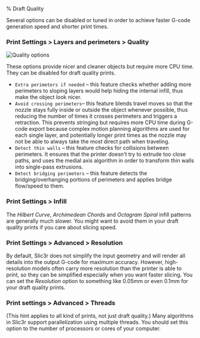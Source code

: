 % Draft Quality

Several options can be disabled or tuned in order to achieve faster G-code
generation speed and shorter print times.

### Print Settings > Layers and perimeters > Quality

![Quality options](images/draft_quality_options.png)

These options provide nicer and cleaner objects but require more CPU time. They
can be disabled for draft quality prints.

* `Extra perimeters if needed` &ndash; this feature checks whether adding more
  perimeters to sloping layers would help hiding the internal infill, thus make
  the object look nicer.
* `Avoid crossing perimeters`&ndash; this feature blends travel moves so that the
  nozzle stays fully inside or outside the object whenever possible, thus
  reducing the number of times it crosses perimeters and triggers a retraction.
  This prevents stringing but requires more CPU time during G-code export because
  complex motion planning algorithms are used for each single layer, and
  potentially longer print times as the nozzle may not be able to always take the
  most direct path when traveling.
* `Detect thin walls` &ndash; this feature checks for collisions between
  perimeters. It ensures that the printer doesn't try to extrude too close
  paths, and uses the medial axis algorithm in order to transform thin walls
  into single-pass extrusions.
* `Detect bridging perimeters` &ndash; this feature detects the
  bridging/overhanging portions of perimeters and applies bridge flow/speed to
  them.

### Print Settings > Infill

The *Hilbert Curve*, *Archimedean Chords* and *Octagram Spiral* infill patterns
are generally much slower. You might want to avoid them in your draft quality
prints if you care about slicing speed.

### Print Settings > Advanced > Resolution

By default, Slic3r does not simplify the input geometry and will render all
details into the output G-code for maximum accuracy. However, high-resolution
models often carry more resolution than the printer is able to print, so they
can be simplified especially when you want faster slicing. You can set the
*Resolution* option to something like 0.05mm or even 0.1mm for your draft
quality prints.

### Print settings > Advanced > Threads

(This hint applies to all kind of prints, not just draft quality.) Many
algorithms in Slic3r support parallelization using multiple threads. You should
set this option to the number of processors or cores of your computer.
